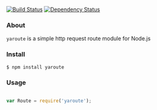 [![Build Status](https://travis-ci.org/aleafs/yaroute.png?branch=master)](https://travis-ci.org/aleafs/yaroute)
[![Dependency Status](https://gemnasium.com/aleafs/yaroute.png)](https://gemnasium.com/aleafs/yaroute)

### About

`yaroute` is a simple http request route module for Node.js

### Install

```bash
$ npm install yaroute
```

### Usage

```javascript

var Route = require('yaroute');

```
